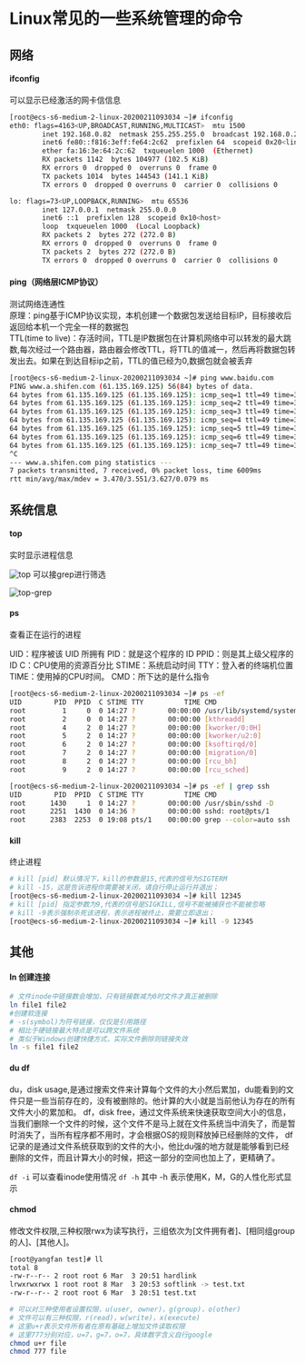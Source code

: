 # Linux常见的一些系统管理的命令

## 网络
#### ifconfig 
可以显示已经激活的网卡信信息
```bash
[root@ecs-s6-medium-2-linux-20200211093034 ~]# ifconfig
eth0: flags=4163<UP,BROADCAST,RUNNING,MULTICAST>  mtu 1500
        inet 192.168.0.82  netmask 255.255.255.0  broadcast 192.168.0.255
        inet6 fe80::f816:3eff:fe64:2c62  prefixlen 64  scopeid 0x20<link>
        ether fa:16:3e:64:2c:62  txqueuelen 1000  (Ethernet)
        RX packets 1142  bytes 104977 (102.5 KiB)
        RX errors 0  dropped 0  overruns 0  frame 0
        TX packets 1014  bytes 144543 (141.1 KiB)
        TX errors 0  dropped 0 overruns 0  carrier 0  collisions 0

lo: flags=73<UP,LOOPBACK,RUNNING>  mtu 65536
        inet 127.0.0.1  netmask 255.0.0.0
        inet6 ::1  prefixlen 128  scopeid 0x10<host>
        loop  txqueuelen 1000  (Local Loopback)
        RX packets 2  bytes 272 (272.0 B)
        RX errors 0  dropped 0  overruns 0  frame 0
        TX packets 2  bytes 272 (272.0 B)
        TX errors 0  dropped 0 overruns 0  carrier 0  collisions 0

```

#### ping（网络层ICMP协议）
测试网络连通性  
原理：ping基于ICMP协议实现，本机创建一个数据包发送给目标IP，目标接收后返回给本机一个完全一样的数据包  
TTL(time to live)：存活时间，TTL是IP数据包在计算机网络中可以转发的最大跳数,每次经过一个路由器，路由器会修改TTL，将TTL的值减一，然后再将数据包转发出去。如果在到达目标ip之前，TTL的值已经为0,数据包就会被丢弃
```bash
[root@ecs-s6-medium-2-linux-20200211093034 ~]# ping www.baidu.com
PING www.a.shifen.com (61.135.169.125) 56(84) bytes of data.
64 bytes from 61.135.169.125 (61.135.169.125): icmp_seq=1 ttl=49 time=3.60 ms
64 bytes from 61.135.169.125 (61.135.169.125): icmp_seq=2 ttl=49 time=3.54 ms
64 bytes from 61.135.169.125 (61.135.169.125): icmp_seq=3 ttl=49 time=3.54 ms
64 bytes from 61.135.169.125 (61.135.169.125): icmp_seq=4 ttl=49 time=3.53 ms
64 bytes from 61.135.169.125 (61.135.169.125): icmp_seq=5 ttl=49 time=3.54 ms
64 bytes from 61.135.169.125 (61.135.169.125): icmp_seq=6 ttl=49 time=3.62 ms
64 bytes from 61.135.169.125 (61.135.169.125): icmp_seq=7 ttl=49 time=3.47 ms
^C
--- www.a.shifen.com ping statistics ---
7 packets transmitted, 7 received, 0% packet loss, time 6009ms
rtt min/avg/max/mdev = 3.470/3.551/3.627/0.079 ms
```

## 系统信息

#### top

实时显示进程信息

![top](https://note.obs.cn-north-4.myhuaweicloud.com/top.jpg)
可以接grep进行筛选

![top-grep](https://note.obs.cn-north-4.myhuaweicloud.com/top.jpg)


#### ps

查看正在运行的进程

UID：程序被该 UID 所拥有
PID：就是这个程序的 ID 
PPID：则是其上级父程序的ID
C：CPU使用的资源百分比
STIME：系统启动时间
TTY：登入者的终端机位置
TIME：使用掉的CPU时间。
CMD：所下达的是什么指令

```bash
[root@ecs-s6-medium-2-linux-20200211093034 ~]# ps -ef
UID        PID  PPID  C STIME TTY          TIME CMD
root         1     0  0 14:27 ?        00:00:00 /usr/lib/systemd/systemd --switched-root --system --deserialize 22
root         2     0  0 14:27 ?        00:00:00 [kthreadd]
root         4     2  0 14:27 ?        00:00:00 [kworker/0:0H]
root         5     2  0 14:27 ?        00:00:00 [kworker/u2:0]
root         6     2  0 14:27 ?        00:00:00 [ksoftirqd/0]
root         7     2  0 14:27 ?        00:00:00 [migration/0]
root         8     2  0 14:27 ?        00:00:00 [rcu_bh]
root         9     2  0 14:27 ?        00:00:00 [rcu_sched]

[root@ecs-s6-medium-2-linux-20200211093034 ~]# ps -ef | grep ssh
UID        PID  PPID  C STIME TTY          TIME CMD
root      1430     1  0 14:27 ?        00:00:00 /usr/sbin/sshd -D
root      2251  1430  0 14:36 ?        00:00:00 sshd: root@pts/1
root      2383  2253  0 19:08 pts/1    00:00:00 grep --color=auto ssh

```
#### kill
终止进程
```bash
# kill [pid] 默认情况下，kill的参数是15,代表的信号为SIGTERM
# kill -15，这是告诉进程你需要被关闭，请自行停止运行并退出；
[root@ecs-s6-medium-2-linux-20200211093034 ~]# kill 12345
# kill [pid] 指定参数为9,代表的信号是SIGKILL,信号不能被捕获也不能被忽略
# kill -9表示强制杀死该进程，表示进程被终止，需要立即退出；
[root@ecs-s6-medium-2-linux-20200211093034 ~]# kill -9 12345
```

## 其他
#### ln 创建连接
```bash
# 文件inode中链接数会增加，只有链接数减为0时文件才真正被删除
ln file1 file2
#创建软连接
# -s(symbol)为符号链接，仅仅是引用路径
# 相比于硬链接最大特点是可以跨文件系统
# 类似于Windows创建快捷方式，实际文件删除则链接失效
ln -s file1 file2
```


#### du df
du，disk usage,是通过搜索文件来计算每个文件的大小然后累加，du能看到的文件只是一些当前存在的，没有被删除的。他计算的大小就是当前他认为存在的所有文件大小的累加和。
df，disk free，通过文件系统来快速获取空间大小的信息，当我们删除一个文件的时候，这个文件不是马上就在文件系统当中消失了，而是暂时消失了，当所有程序都不用时，才会根据OS的规则释放掉已经删除的文件， df记录的是通过文件系统获取到的文件的大小，他比du强的地方就是能够看到已经删除的文件，而且计算大小的时候，把这一部分的空间也加上了，更精确了。

`df -i` 可以查看inode使用情况
`df -h` 其中 -h 表示使用K，M，G的人性化形式显示


#### chmod
修改文件权限,三种权限rwx为读写执行，三组依次为[文件拥有者]、[相同组group的人]、[其他人]。

```bash
[root@yangfan test]# ll
total 8
-rw-r--r-- 2 root root 6 Mar  3 20:51 hardlink
lrwxrwxrwx 1 root root 8 Mar  3 20:53 softlink -> test.txt
-rw-r--r-- 2 root root 6 Mar  3 20:51 test.txt

# 可以对三种使用者设置权限，u(user, owner)，g(group)，o(other)
# 文件可以有三种权限，r(read)，w(write)，x(execute)
# 这里u+r表示文件所有者在原有基础上增加文件读取权限
# 这里777分别对应，u=7，g=7，o=7，具体数字含义自行google
chmod u+r file
chmod 777 file
```
 